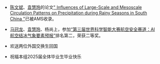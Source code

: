 - <Badge type="important" text="2025-07" vertical="middle" /> [陈文斌][]、[袁慧玲][]的论文[" Influences of Large-Scale and Mesoscale Circulation Patterns on Precipitation during Rainy Seasons in South China "](https://journals.ametsoc.org/view/journals/mwre/153/8/MWR-D-24-0192.1.xml)已被AMS收录。

<p style="margin-bottom: 0.5em;"></p>

- <Badge type="danger" text="2025-07" vertical="middle" /> [马冠龙][]、[袁慧玲][]、杨尚上，参加[“第三届世界科学智能大赛航空安全赛道：AI航空结冰气象要素预报”](http://competition.sais.com.cn/competitionDetail/532311/format)排名第二，荣获二等奖。

<p style="margin-bottom: 0.5em;"></p>

- <Badge type="tip" text="2025-07" vertical="middle" /> 欢送两位外国交换生回国

<p style="margin-bottom: 0.5em;"></p>

- <Badge type="tip" text="2025-07" vertical="middle" /> 祝福本组2025届全体毕业生毕业快乐

[袁慧玲]: https://as.nju.edu.cn/60/20/c11339a483360/page.htm
[王婧羽]: /member/student/wangjingyu.html
[陈文斌]: /member/student/chenwenbin.html
[徐凡宇]: /member/student/xufanyu.html
[林立旻]: /member/student/linlimin.html
[邵春雨]: /member/student/shaochunyu.html
[谢有涌]: /member/student/xieyouyong.html
[陈方亮]: /member/student/chenfangliang.html
[董一凡]: /member/student/dongyifan.html
[范禹韬]: /member/student/fanyutao.html
[黄　柯]: /member/student/huangke.html
[唐嘉宁]: /member/student/tangjianing.html
[马冠龙]: /member/student/maguanlong.html
[张子逸]: /member/student/zhangziyi.html
[葛星宇]: /member/student/gexingyu.html
[赵　阳]: /member/student/zhaoyang.html
[夏雨凡]: /member/student/xiayufan.html
[刘屹恒]: /member/student/liuyiheng.html
[刘　阳]: /member/student/liuyang.html
[李孟斌]: /member/student/limengbin.html
[李　翔]: /member/student/lixiang.html
[黄　涵]: /member/student/huanghan.html
[王秀智]: /member/student/wangxiuzhi.html